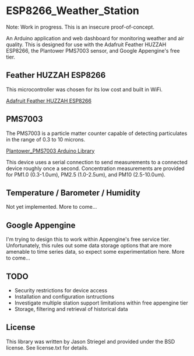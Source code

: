 # ESP8266_Weather_Station

Note: Work in progress. This is an insecure proof-of-concept.

An Arduino application and web dashboard for monitoring
weather and air quality. This is designed for use with the Adafruit 
Feather HUZZAH ESP8266, the Plantower PMS7003 sensor, and
Google Appengine's free tier.

## Feather HUZZAH ESP8266

This microcontroller was chosen for its low cost and built in WiFi.

[Adafruit Feather HUZZAH ESP8266](https://www.adafruit.com/product/2821)

## PMS7003

The PMS7003 is a particle matter counter capable of detecting
particulates in the range of 0.3 to 10 microns.

[Plantower_PMS7003 Arduino Library](https://github.com/jmstriegel/Plantower_PMS7003)

This device uses a serial connection to send measurements to a
connected device roughly once a second. Concentration measurements
are provided for PM1.0 (0.3-1.0um), PM2.5 (1.0-2.5um), and PM10
(2.5-10.0um).

## Temperature / Barometer / Humidity

Not yet implemented. More to come...

## Google Appengine

I'm trying to design this to work within Appengine's free service tier.
Unfortunately, this rules out some data storage options that are more amenable
to time series data, so expect some experimentation here. More to come...


## TODO

  - Security restrictions for device access
  - Installation and configuration isntructions
  - Investigate multiple station support limitations within free appengine tier
  - Storage, filtering and retrieval of historical data



## License

This library was written by Jason Striegel and provided
under the BSD license. See license.txt for details.

